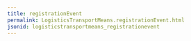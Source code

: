 ```yaml
---
title: registrationEvent
permalink: LogisticsTransportMeans.registrationEvent.html
jsonid: logisticstransportmeans_registrationevent
---
```


